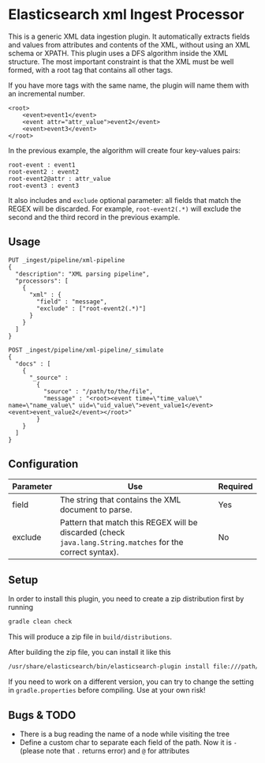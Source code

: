 # Elasticsearch xml Ingest Processor

This is a generic XML data ingestion plugin.
It automatically extracts fields and values from attributes and contents of the XML, without using an XML schema or XPATH.
This plugin uses a DFS algorithm inside the XML structure.
The most important constraint is that the XML must be well formed, with a root tag that contains all other tags.

If you have more tags with the same name, the plugin will name them with an incremental number.

```
<root>
    <event>event1</event>
    <event attr="attr_value">event2</event>
    <event>event3</event>
</root>
```

In the previous example, the algorithm will create four key-values pairs:

```
root-event : event1
root-event2 : event2
root-event2@attr : attr_value
root-event3 : event3
```

It also includes and `exclude` optional parameter: all fields that match the REGEX will be discarded. For example, `root-event2(.*)` will exclude the second and the third record in the previous example.

## Usage


```
PUT _ingest/pipeline/xml-pipeline
{
  "description": "XML parsing pipeline",
  "processors": [
    {
      "xml" : {
        "field" : "message",
        "exclude" : ["root-event2(.*)"]
      }
    }
  ]
}

POST _ingest/pipeline/xml-pipeline/_simulate
{
  "docs" : [
    {
      "_source" :
        {
          "source" : "/path/to/the/file",
          "message" : "<root><event time=\"time_value\" name=\"name_value\" uid=\"uid_value\">event_value1</event><event>event_value2</event></root>"
        }
    }
  ]
}
```

## Configuration

| Parameter | Use | Required |
| --- | --- | --- |
| field   | The string that contains the XML document to parse. | Yes |
| exclude | Pattern that match this REGEX will be discarded (check `java.lang.String.matches` for the correct syntax). | No |

## Setup

In order to install this plugin, you need to create a zip distribution first by running

```bash
gradle clean check
```

This will produce a zip file in `build/distributions`.

After building the zip file, you can install it like this

```bash
/usr/share/elasticsearch/bin/elasticsearch-plugin install file:///path/to/ingest-xml/build/distribution/ingest-xml-5.2.2.zip
```

If you need to work on a different version, you can try to change the setting in `gradle.properties` before compiling. Use at your own risk!

## Bugs & TODO

* There is a bug reading the name of a node while visiting the tree
* Define a custom char to separate each field of the path. Now it is `-` (please note that `.` returns error) and `@` for attributes


